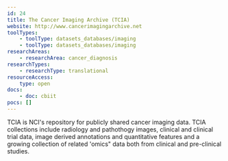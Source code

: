 ```yaml
---
id: 24
title: The Cancer Imaging Archive (TCIA)
website: http://www.cancerimagingarchive.net
toolTypes:
    - toolType: datasets_databases/imaging
    - toolType: datasets_databases/imaging
researchAreas:
    - researchArea: cancer_diagnosis
researchTypes:
    - researchType: translational
resourceAccess:
    type: open
docs:
    - doc: cbiit
pocs: []        
---
```

TCIA is NCI's repository for publicly shared cancer imaging data. TCIA collections include radiology and pathothogy images, clinical and clinical trial data, image derived annotations and quantitative features and a growing collection of related 'omics" data both from clinical and pre-clinical studies.
